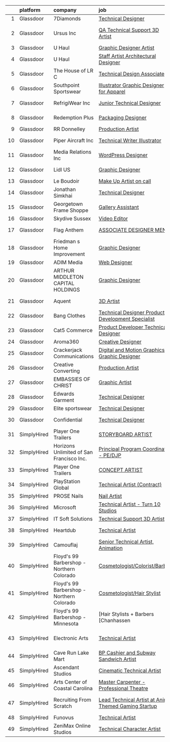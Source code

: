

|    | platform    | company                                   | job                                                                                                                                                                                                                                                                                                                                                                                                                                                                                                                                                                                                                                                                                                                                                                                                                                                                                                                                                                                                                                                                                                                                                                                                                                                                                                                                                                                       | update_time   | location                   |
|---:|:------------|:------------------------------------------|:------------------------------------------------------------------------------------------------------------------------------------------------------------------------------------------------------------------------------------------------------------------------------------------------------------------------------------------------------------------------------------------------------------------------------------------------------------------------------------------------------------------------------------------------------------------------------------------------------------------------------------------------------------------------------------------------------------------------------------------------------------------------------------------------------------------------------------------------------------------------------------------------------------------------------------------------------------------------------------------------------------------------------------------------------------------------------------------------------------------------------------------------------------------------------------------------------------------------------------------------------------------------------------------------------------------------------------------------------------------------------------------|:--------------|:---------------------------|
|  1 | Glassdoor   | 7Diamonds                                 | [Technical Designer](https://www.glassdoor.com/partner/jobListing.htm?pos=101&ao=1110586&s=58&guid=000001811e0d04189336d194d974e8f7&src=GD_JOB_AD&t=SR&vt=w&ea=1&cs=1_dab01740&cb=1654066578816&jobListingId=1007906444990&cpc=43E74A24659A8E2B&jrtk=3-0-1g4f0q11tr0hk801-1g4f0q12c2hs4000-6b88b73dffa72807--6NYlbfkN0CGFOHeGHjmpU58TmdsUHcWAfHNU3MYHHqlieQfF_ABX9psZEQNQ5xzY5ya7pCsDtJJUIwDc3txuG9JYqXDbPen5jfE6otQlYFLssH3VroH0dHvo-qJCvjzRi1GX3z1OMBS0ah1sy5_IpPdSQS5BZu4ybQHh7uaIXvBv64mrAZiNcPvoC8fUMnxXKzpdUFkIqdskXi53s3HzibpoBdmXiQeYzwNiQX9T8w2pOl3vigFlOnaXuiAqKXtAnuLIIVZp9ifk40bDMA0TZGbhN5G-AnoXx_aHw_co7KZ4btbZznG2D55HAIO8DdfSJBxHHyXixLw8NxTew_MJiQra4qkbPu3VZfbNQAoZ8RnikyzoiVZltfli4AH6HXIC8YnUgJFkOyCCSipcKob0GZM_GJD1cCu92drdqETuIKpE5I25m_GR-l6Cu7mQPJkCTO4a4JMJO6XqypzjORM8qFz1Ftz-aC0rAmzKiLH5O0pTVg3-DB_Hujusiq2blMlnrHjyZFuhULPbEf0K7WeIg%3D%3D)                                                                                                                                                                                                                                                                                                                                                                                                                                                                                                                 | 24h           | Tustin, CA                 |
|  2 | Glassdoor   | Ursus  Inc                                | [QA Technical Support 3D Artist](https://www.glassdoor.com/partner/jobListing.htm?pos=125&ao=1110586&s=58&guid=000001811e0d04189336d194d974e8f7&src=GD_JOB_AD&t=SR&vt=w&ea=1&cs=1_ab4712f7&cb=1654066578820&jobListingId=1007895506669&cpc=48B9F4758953335C&jrtk=3-0-1g4f0q11tr0hk801-1g4f0q12c2hs4000-2f95e1f65c736e8a--6NYlbfkN0CT8vBT9H5mqECx2dfLV_FONLPDKpIRssxVwtj05Tmm4rA5I0VNOPdM1oYsK66ov5pd1D8TFEzF-bPxv7iFcqwJIp8izRZ0O7z5k-EIgIS-qEe3oSm8paC71AzvSTsFdbaqVcnybvg7X3v-Dl3nVei1INK04EuV7KbUNp9NSXlRlNBPnwF4hc_LsGlEE-AaNZvzm4ZA7vXpyZPm7v57EMBRz87C_HhGUbs8njjIMve5lDnKEpm2TndLO9niM_2YMMsDghyT753m9Wl0IH70lPlrILQM-Lnj5KvMKW0Hf15fCu3-qqRY_BQ-Orgz4U6byYLyfJoVp_ABLLDBrzoDer1MWaMdCe1bzq2QGaOQUiullHDl0HwP9svnh-wT5nTLgp1oJbrjKmcNTt5XdzV48PbM6dt8fmprbDwViJsTxwtYRDzNmTs7hCy6MCjYfU44Ry1wZUe3b47QNOOdkm5stWB43lH8KD1CtqC8p26SJEnmcw4rFS5Rv_8WB_wTInaY-K3Jq4ga3bgK4Msoygofu5CQGE4freNbVltcOqeTkxrG5gQ7BrJtw9Q7z-6Vuei1_YglAhPKei6Xa1zaTXiE032ksxEx8OiWOVJuNHQEv0Us3pYvOtqbSccJqJWOn7YTZxrfkQG23qEA-eZyqZRJyoSbDrP5bToxSqSkNvwXZO-R_tKueo2H1TeqZ-WBc1eTfY2npE9Cj_4TpJ5ClryFBWFcEPL4YeluhhA4V8jyWAIj79AAjfdgQgU60YIX2SJjZtYDXvhx1BsxLZT9xkbCOqQ7UvtoRzuti_mbdzAwpvrhVytQIDNyjZ49ZpsEi-oKv3iaEdIeyVT_XwPLbGBD0wDoSagz7nXYsIlDDA8Yel8pyGuUeu2x7q-JZAP4YXGEej--quMzWRata31o7aUQLs58bv-vD5tB3qYCMrgDH5gCVdf0E029l14g5Z8MARDFXPeSWmRUAY93PDSU5zh5pMKLtHxjJZdv2xyqeghrcnro1chF8AOLIO9y) | 5d            | San Francisco, CA          |
|  3 | Glassdoor   | U Haul                                    | [Graphic Designer   Artist](https://www.glassdoor.com/partner/jobListing.htm?pos=130&ao=1110586&s=58&guid=000001811e0d04189336d194d974e8f7&src=GD_JOB_AD&t=SR&vt=w&ea=1&cs=1_e0d26445&cb=1654066578821&jobListingId=1007895560553&cpc=39A4E8CE329AB187&jrtk=3-0-1g4f0q11tr0hk801-1g4f0q12c2hs4000-da93c5bc2814c69a--6NYlbfkN0DdoLzd2nH_jHSLwr2EyTkavNA8xpnfBmQyA5D2SPCveCnv5ZK6x1JN_EjmG1Om4YEi1QLn1raAKyUjGoRFd5cWILOpZSueQy6GFBzvbhbTUXkPVKsftxzQ10VDnx6yh4C3j17pBqPsjjHeX0NNx7qtpOiLkuQBGBjlmMARwtSMnzSAsdIhF-7r32UV7MnLAJmspPDsfVcEt7ReSIZX8VlCvhupRTul4MftdkIZ4HlJ_yabz8ndiOUmuKLwWbmpHqrbhFY0qp3rTz6mf5Xdl4tNqd8nMxaJfBysjsE7QNSNpFdwA4WCtR8pyBPeXTkSgI7Fe47KiSQZnkpHFudrYL-Suc70J5JGKd1-dyyMLkPHR3xC-_dOiW-41OWFmQRmWRvHTagvTkhKTZKNFaXlLSFp2gkbIcRLag2xLf-TWZi4DrXRdhPUhihKMKdW4nIza6IBiCo3qCApMpCgP-9L8_mKxjqnZhbyeZo7AQgIuLcpxNUbo68Q1RupDQGovzuyqNXgTe2MaMOcrA%3D%3D)                                                                                                                                                                                                                                                                                                                                                                                                                                                                                                          | 5d            | Phoenix, AZ                |
|  4 | Glassdoor   | U Haul                                    | [Staff Artist  Architectural Designer](https://www.glassdoor.com/partner/jobListing.htm?pos=129&ao=1110586&s=58&guid=000001811e0d04189336d194d974e8f7&src=GD_JOB_AD&t=SR&vt=w&ea=1&cs=1_7794d358&cb=1654066578820&jobListingId=1007895450609&cpc=75B6770C194DCF89&jrtk=3-0-1g4f0q11tr0hk801-1g4f0q12c2hs4000-3c98d392edb6e3ee--6NYlbfkN0DdoLzd2nH_jHSLwr2EyTkavNA8xpnfBmQyA5D2SPCveCnv5ZK6x1JNnbtRFl4BKls1AV3FTzKnD0BaxWw7qiGTOnOohbkLN13CmMxtUf_j0z7HapIeQUEKPjjTQDj4rEaFM_V2lvwKV75coTOOeCDCQFKfAFVTixlslsd4DjWFFtnNM6e6C9LVJ4DA64bEcZ8H7_KXXbKwFC8UzB8p2H3fcYfTxQlk8I01WJBsYR2S6-XyKUXEjOjSUeT0gbWUSQGfeHfZPg230-46ptOW-99B3VFV51du7rp3Zrp-05o0FWipNj9kdnm38yYzeBcQZaJbs3gTd64OUe7oXQSxvycO9CPy0ASzIt3HQ0MThgJqCimcNHXDeHBq2vH6CLvJDoCfbvIJXvCLFLxTHKRLBn0V82aPxy4I5f8IYLbg-xMubsmi-gGEhklC3nKHAa8zBr9gemHsIxOUjCqqok5Ym_3i9CliNfAjzTtMjJOt4QKRaWOoVvw1Zwg_YUQQYqRSJ8IM4w_9U7z5JdWTa8FEDiQ_)                                                                                                                                                                                                                                                                                                                                                                                                                                                                                           | 5d            | Phoenix, AZ                |
|  5 | Glassdoor   | The House of LR C                         | [Technical Design Associate](https://www.glassdoor.com/partner/jobListing.htm?pos=103&ao=1110586&s=58&guid=000001811e0d04189336d194d974e8f7&src=GD_JOB_AD&t=SR&vt=w&ea=1&cs=1_2175406f&cb=1654066578816&jobListingId=1007880186278&cpc=1959DAF898583D65&jrtk=3-0-1g4f0q11tr0hk801-1g4f0q12c2hs4000-87f5bf26d47a0a93--6NYlbfkN0CRlJ-qM_IVfJ5L5kCui4FOpGyIG9w-FatNcOSVUAAKgw5kcSeZwPJLXNxSX7OHSzQMlUCN23QwxMkA1iRYNFDrYxpUWxXUPJjEsg57DuB1nRra3gNio7Ra0kDbPTNvBUJtPGQN_CD5pyrSI_CmX0bdOPPPi5EoNJY2F_eGokMe1YQMa80EZtGstSLJB5SJpxLbMfN-6icHIDQcMr0AJ4eqi--xrCqCBHwdJWP5skdzl3N7JlBz_gc6F5A43obqpc75x6sluOVnahEdEuohtw_17Gib3NLimN-70D8gcq4ozJ3u8MIRdAGlPUy-UXJtOoecq0mLtp3Jx-PeMyq065QefVjG_5x1LSyVFdAtFD92iICjg4Uk1w2Lm7CwZyoZlm5vuXrIjkECWR_pqauhLRgAoDxyQdApT_o5Q6GNI4XkeO--vX_HvCI5-ZNH_vO4RzdHuXJhkOXkUu0kjngzFDfm7Pym8erZsKElGZVEnP5aYhjsCxoesMStNLMNV-XlYE2V2DZWIFrnhA%3D%3D)                                                                                                                                                                                                                                                                                                                                                                                                                                                                                                         | 11d           | Seattle, WA                |
|  6 | Glassdoor   | Southpoint Sportswear                     | [Illustrator   Graphic Designer for Apparel](https://www.glassdoor.com/partner/jobListing.htm?pos=123&ao=1110586&s=58&guid=000001811e0d04189336d194d974e8f7&src=GD_JOB_AD&t=SR&vt=w&ea=1&cs=1_bc971410&cb=1654066578820&jobListingId=1007894910130&cpc=923E3B470662C757&jrtk=3-0-1g4f0q11tr0hk801-1g4f0q12c2hs4000-d5fed2aca3553bb7--6NYlbfkN0CNayYzF1mBaI40OgT78t3Q2d9IxlwDzhsYR4HK7epYUZCohPvzHvjfrYqvoFrBvLBZoZtm9RV0ZqI6JtpHwdK97ztVWBfWc0htWqbu12cGu2opHMW2ClqyDJ9_Btg1sRzTSmB6RUKmhq1aEUlOZXgsTg1wDgksgMOj0eg7NLXdyHefx_QSPqt8xez_wKMSDozVZyaMr6aETNuBJ0W2g-srGMq9N4zTofvpvko5N3nrc24kIMFE5sogDzqKIysiXwgO6LOH5nzYOQR_R1LqSGYStvpdD32OsKrR-TrTFoC-yLubpcKHzfL7_HQaX2E9qcY5EFeNwzT5_zML9CMyZ3TAKsrcOfbU35_R-YjF-yUtSRkM2d_yDrsVCm26_zHNBSkfZXxrHAy8O7-UmJkZnKnzQJ_Pa-Zaa5YRjAllPToidEPUfV7INHcxKrRPTCA2CpaQuTkHi0KFaGHihCCieYdFju4cg2m7ogFJgDU-h4NvtPAjJwk6BW-6d-llZdrJSJZG6edMA4BvMTyfA8pr1ZZf)                                                                                                                                                                                                                                                                                                                                                                                                                                                                                     | 5d            | Medley, FL                 |
|  7 | Glassdoor   | RefrigiWear  Inc                          | [Junior Technical Designer](https://www.glassdoor.com/partner/jobListing.htm?pos=108&ao=1110586&s=58&guid=000001811e0d04189336d194d974e8f7&src=GD_JOB_AD&t=SR&vt=w&ea=1&cs=1_060fa638&cb=1654066578817&jobListingId=1007889399193&cpc=CCC092465BAD6A93&jrtk=3-0-1g4f0q11tr0hk801-1g4f0q12c2hs4000-ec5de7a3e76f76ae--6NYlbfkN0C_GzD49DJGTlBJCZgblbgG-dNuGhDu7GAV4R8ko7wSJVgUTZEgt12F9GfNzTGo6fGQhZda8Sl0oYA0IR11YCj0hlPn9XUT9xbzV13f8QK4W8PRro0uuxpsbvxpBKEefvBmy2vNaUrWUb6gwVrcSRs7BjY-51jBhjlvUHOKQhA8UsQDBZkQ9ucJxS-UqW5AdsWfU7BbBcJmoaimzaZlDcF_oEE2eFwnG2LGDnJXAx9oRga286jFT20wpJ4ZsOrE0aEs5nqefxDi4VAi0jY070BvGnSiSe3SXhyTPJqNoJVRxpXNskDCX3jM8766zoWpDCfNOI6cR1e8KqL3Du38HZ65-yBPZjsb5UrE4Ch6p4CB51jDASIZ-DM-R0eKtN0ttYOBQt1rcwBO4MZvc9or6_eJF6VdKXEAx38k2e8S7Ez_ZlaRLw2xuN36GAvGcRTUNSwSneuT0umW5bLpqDfA4kz-v6PM1amD0H1mE_DHZFhUie8wFTD6hQMquCWzjaAv604BAONviW91tzofnQL0rQNqzMiO6-wcQ7GGO8cYNG5s_B9LcHN_-oan4dFFaOuPAQIdYzDb0rAtm_O5F26hF06b-Lhv6bCt_hBNtRNK2p0iqA%3D%3D)                                                                                                                                                                                                                                                                                                                                                                                                          | 7d            | Dahlonega, GA              |
|  8 | Glassdoor   | Redemption Plus                           | [Packaging Designer](https://www.glassdoor.com/partner/jobListing.htm?pos=107&ao=1110586&s=58&guid=000001811e0d04189336d194d974e8f7&src=GD_JOB_AD&t=SR&vt=w&ea=1&cs=1_b83df2e9&cb=1654066578817&jobListingId=1007876902605&cpc=A14B52080C454F9F&jrtk=3-0-1g4f0q11tr0hk801-1g4f0q12c2hs4000-c6f1ce2f4d0e397a--6NYlbfkN0BTT1lo8Jwdy_hu5PBsWOg-OgEs4ry3bvHurgSPaoaOHH3pobde4dZp1DIp86sNjRWHClTilegRKS0O8oSg7lvjafsv2EiN2agICWM_WuNXsfq3AJAzHacPIt0v3MAuArPiiexypkh_rKukZ4LfGDyeJtYFi3XLSqudIxWI-xDruk-A49FOAUqkHlFZ-uBIsAlYxWzsmx4rF-TyiPABj8g-FX-hT7Ybt0vZkk1m_TDt2i7rtNUvRDryLD_StIvvz6TiGob0v19KtIlIjIyFyXReU9ZvsF5uQusuUUDgKQPBHivkxq37dPjZK1gvyWHqLIoTroTt1sandZKDZDsWmfqU3dCrFNjuv6YYT2_-F9WBat8i4AKgGyWy4DZQJfyrF869PUoXGnqTJ3rc-RyD1jBwSeIjQ_eYIImollJ-k2PtOWO86P4gDzfwsc_QfBzbsdG5RQBDBCzzDfHlBXI8Mt5_AnVIMogVWaCqr2OEG_xpH-wNeKwCcPEWrNq8XE3qSkA%3D)                                                                                                                                                                                                                                                                                                                                                                                                                                                                                                                               | 12d           | Leawood, KS                |
|  9 | Glassdoor   | RR Donnelley                              | [Production Artist](https://www.glassdoor.com/partner/jobListing.htm?pos=127&ao=1110586&s=58&guid=000001811e0d04189336d194d974e8f7&src=GD_JOB_AD&t=SR&vt=w&ea=1&cs=1_dfc1a595&cb=1654066578820&jobListingId=1007872861543&cpc=44CD5376B8534B8F&jrtk=3-0-1g4f0q11tr0hk801-1g4f0q12c2hs4000-0561b308d830adab--6NYlbfkN0AD6XRjWzGsYkgq3cP_nmG8Ct3d_1eRbAqPP9NkOlY20LIafsXd39kZCKTtq2QNTOV6ai3BjovIse4UR9ScMvKrD0VVnAAwFiOSg5C6nnZcqtgPeeMKk3MMFKNXl43i_dbc70BeBATGEil5zt3rCA9fFkzQgl_xIkoWLqL3v4izhqPjCFCMhIRiAf5Su1_H-kdz68HfoRMVI_UGbEO-cnijflZHwsKfhEiq_EAd_5PwNB7U-JvyMB_nvvY3ibBxG-_cHDyHOR9S6sDGn3kFcv_w4EwGnKD4vk-oNkRzf69RK-bundexpRFsk2dP8uKFa7E8IhBSHJ-5DeXlIqzzsKQ_tw5sq4_PCK6HwrTzeN8D0JjlyKXf8s2kRb49NtPlUEUOxZb8h0CjHVoukFHYglPHyO-PdzgUTIHRuUxZu_jUUo0ZWN_c_MHmrN3suUQ_1syjcGkJaJE2Dw1Yhwp0EHlIX4tkRKo3rK-lbDgh3bkQSn8xsFfRiVON9Vy8iqyH3QA%3D)                                                                                                                                                                                                                                                                                                                                                                                                                                                                                                                                | 13d           | Atlanta, GA                |
| 10 | Glassdoor   | Piper Aircraft Inc                        | [Technical Writer   Illustrator](https://www.glassdoor.com/partner/jobListing.htm?pos=122&ao=1110586&s=58&guid=000001811e0d04189336d194d974e8f7&src=GD_JOB_AD&t=SR&vt=w&ea=1&cs=1_55a50200&cb=1654066578820&jobListingId=1007892196225&cpc=292036AD7E8A5303&jrtk=3-0-1g4f0q11tr0hk801-1g4f0q12c2hs4000-26df753678c8cab7--6NYlbfkN0C_WuV-IxNvrg-sXFVBKB7qoPUWdugsYMBhwdGR_YexA-U7b-o9HIjST-Z4BQReGdFzQKoDYczHoiRUXOdXx5WgmvVfb6vFq71tq7DLBBlUVZl6vpXGMBc9XSQcgM1wYtJASemJTAQsHsRt7TFxXEONgwrA_pqUTUw9i0-7nlzq4WptA6PgXVOHHaSLbfmc4MPa1_e79ndE6OWTxY-1WQJ4LX1_hF8aHCb_r2szDiJomgSgW5cK2WBAanBJtkM3YXDuKlvl2QtwDE7qbb7tQL8QI47PjUCql2VEoBi10KxDbc11xzY-xOM3xkUgdkqhk9NazLO2JzlhZGtneGjVszKT7z23FFAaSYxmekhbP2sqzsOk0-duy6Rq5gaf-05wu9nWZnSnUwEBghtF0yFESZV7jS4iUp5Zt4kmfTnAuWN7tm2djGr4MpIL4RDyrfEISvY48rlUwVO2nv2sTqxL4pkyduHmB9pKyuUR-l52S8HBFSO9QNBqQTm8wjA8DWtlV865Rx8M19e1AXKehyysaTUGEuoZITgRozGCK74PAhg_Rq13BktWONR2enwhf3-nQVr8RytofsxntJot2KhszTHV)                                                                                                                                                                                                                                                                                                                                                                                                                                 | 6d            | Vero Beach, FL             |
| 11 | Glassdoor   | Media Relations  Inc                      | [WordPress Designer](https://www.glassdoor.com/partner/jobListing.htm?pos=105&ao=1110586&s=58&guid=000001811e0d04189336d194d974e8f7&src=GD_JOB_AD&t=SR&vt=w&cs=1_6cc2de9e&cb=1654066578817&jobListingId=1007880554824&cpc=79797DEE17F2F489&jrtk=3-0-1g4f0q11tr0hk801-1g4f0q12c2hs4000-74167e276388d39e--6NYlbfkN0Cz3Rmax7vZCfytuMZp8f8gjpiHPDYSQsTIfBZvarE91dqugE1sjmNbTwTrQ6OtasNkZtz-Nc85ovv-SWbn05n1jRMKS04gXQMoydn4NEGPfS3Xa_VrT4zRAV_AWjbZdpNxAa9TCc5-pmV_0HF62B_ghKNKVuHBK6SEGphVkxn4TK5v6jFX_k3vLMyctFwBzfBiI9mDzFI7yjsoIJizSd9khdsS637BWCDEqDWSb2AXvx2xpveek4UFvYXd3axCr77ywYaiwI7Zpa-WcSEtzmvGkvzxAQVV2tMKUexL3vQ5qN0wKSBK16QM-bPku_LrsTd9Q6N_LGFn-hvCQGIEZLnECR1hYIKhpRLPYNGpLSMhyb_rI4GSDhEE85aUSoF1joW5ogm0dGEr8_ZVk19-3P6dPxJOeOdLc4UMbUrBFyrAQnuiI-CtesPgX7sLc8_XzTTgbeIczHd62eSUGc3gaBGYlZBDw5EhOITInBpd8hPeHw%3D%3D)                                                                                                                                                                                                                                                                                                                                                                                                                                                                                                                                                      | 11d           | Burnsville, MN             |
| 12 | Glassdoor   | Lidl US                                   | [Graphic Designer](https://www.glassdoor.com/partner/jobListing.htm?pos=109&ao=1110586&s=58&guid=000001811e0d04189336d194d974e8f7&src=GD_JOB_AD&t=SR&vt=w&cs=1_001a52a9&cb=1654066578817&jobListingId=1007892591099&cpc=C6B4EF5A80B9F897&jrtk=3-0-1g4f0q11tr0hk801-1g4f0q12c2hs4000-1783940b69978fe5--6NYlbfkN0B7lF4gd9LLEYBrGqWuHscbhgZWYIDZvIdUMuh70svRVlXrsVJWsAe4yv5l_hMWg7kAUQb5iibYfhHdKLFTO7mpoUAKpiOQpzXJAlbxDnQXdH0l7SEUwOWGFOZ-FOdUXlhfsinuLNaJh7rR-KyM80rj4YnU1Lo-RRQ0-k226ZaDLoUeMczsrVu9MAH2z0nIqTPxV7ycvGbs09CuroPOJ7QRbB8OePJyPJD06c4lzu8Ju5AKYSJ2_g5E47bzWAK-6mjRh7EcU1cEpxMpJLIPFNFUSaCt0waRPceooN3lqp1kwpnepof-eBor27xVxEI0I8d8T0cMgS3vL1nxqEA3GtP21oPosGYxE4w5a9sbbcE-0v_kWdyoy48BKsSxWKkvFiWdTJGpdEy5gEohNPIzIQr68z61fsnn4RRVX7Hz0PFQXDhLcFQ_WKg1TN1LOvro2RJMwgD1j1NpZ6RNOX5eWSu05BWeMJgFYepeI6Anq7AhjXk_36gHq31BBQX0JYHeuT-IjPgO2-tC3PpJv_9eOKaY)                                                                                                                                                                                                                                                                                                                                                                                                                                                                                                                    | 6d            | Arlington, VA              |
| 13 | Glassdoor   | Le Boudoir                                | [Make Up Artist  on call ](https://www.glassdoor.com/partner/jobListing.htm?pos=104&ao=1110586&s=58&guid=000001811e0d04189336d194d974e8f7&src=GD_JOB_AD&t=SR&vt=w&ea=1&cs=1_0b399d64&cb=1654066578817&jobListingId=1007892281608&cpc=008CD1D601BD528F&jrtk=3-0-1g4f0q11tr0hk801-1g4f0q12c2hs4000-55ed130a79cedc56--6NYlbfkN0CQbe9t4-PQp1FQ7-piWO1PEnWaw1N95P1ffxHERFc-nYPtFwH7268hU9sQOjeDpHKzUlfnCSOyjG-CKLrmigeXvZOb9biC4_8bKZ8JxZQDwMNWZxpp6w44RZeTdRV4DRR3je_uxigy9CepofOVof3jmdLLKdIYq912iTOdwQC7jH6SGHQ6knCg27t6qkhjPw4SHhH9tkuX-39GXdG50vGNPiGDdycoi_wFssIZU8azIWFQa49OorOOWn-wVQegkgwseDcOGITCAhWzu4CBNP5ocdA6EDwNbx-Bd2d1HllbyAA1cJnwxDQTKNjeaIuifXvfpuTZ438LdgRorzBkAj2g-ak1wuxHp9Zkv-YWq7xmANlZ3kVnBoeFVOVjvgJx26D77516dLZ37J5FwjMNvdaaUQYPkwKtGx9LyF2MBPER2dwheXzx00yT5a2ly4G4vDryVFZyMlLN-KG58W86e7jBkf9UU7mYoA8qOtmIyzG0CKSiXE7-3-sHnSZxq9Cchwg%3D)                                                                                                                                                                                                                                                                                                                                                                                                                                                                                                                         | 6d            | Connecticut                |
| 14 | Glassdoor   | Jonathan Simkhai                          | [Technical Designer](https://www.glassdoor.com/partner/jobListing.htm?pos=117&ao=1110586&s=58&guid=000001811e0d04189336d194d974e8f7&src=GD_JOB_AD&t=SR&vt=w&ea=1&cs=1_68fb8ff3&cb=1654066578819&jobListingId=1007903680327&cpc=22ABB673398E21F3&jrtk=3-0-1g4f0q11tr0hk801-1g4f0q12c2hs4000-cb24595c8defe364--6NYlbfkN0DeyJ4CP5CzwT7broxeUwKBt3co1QwKwWitRQqJu2WRZwIvvUV1CfHwLXsu22MNor2nHIZVxID6776FvPKxNfElOkAni6LHrNV7s3btVU15ZsUQ9_yPFZNYBgaZtNwt80jN5DUatVpHFlA1-lP-aDeRuS5L3Y9i3aWt2ovkIhTeHyuAsj1y0bMCd1qEvzANEshTXSJS_xb7V6qj8xBuuqJgBtuTM4nMYjxAXLKpH64Pxs2ZeTyyVvi70Eez2B8WpvhYjyijL9r9uulJL1LWksLKl_oNgYflDTlS6e3O_Kxf-YOUu8et61p3rVPAiOheo6IrpSmqImUSriHRKx6ELE7x8F00XbRV3u9GIOZY7IEs5VCxejOXzecOrgKwen93MUJIYScMhcE9ix7-tPUdlfP_nO18LeeFjfHObmKLdS015oR1dLvrGSmpceNAkO5DiaTQBbWmJnsDn0TnDyh05TNOpoNNmXi8UxYNz3llMNhxmW3pxZwEPSdXD8TwQDFW4wIVZOLOkS8F0w%3D%3D)                                                                                                                                                                                                                                                                                                                                                                                                                                                                                                                 | 1d            | Los Angeles, CA            |
| 15 | Glassdoor   | Georgetown Frame Shoppe                   | [Gallery Assistant](https://www.glassdoor.com/partner/jobListing.htm?pos=119&ao=1110586&s=58&guid=000001811e0d04189336d194d974e8f7&src=GD_JOB_AD&t=SR&vt=w&ea=1&cs=1_9bc052c0&cb=1654066578819&jobListingId=1007905197284&cpc=81AAE51C33FDE227&jrtk=3-0-1g4f0q11tr0hk801-1g4f0q12c2hs4000-23f18cb8d6ca1150--6NYlbfkN0DukAwDndutArnS8OT3znlJ-TW2KpK_7rZjO0LfXc6UVH5gGuOvt159V9KYFjIGFBlktb2ScWO9w1rXSS68WPleLwoep4b4vJwyQQEScUXAiKbfPi5vUGDaDRYWP5h0QOWZ6FeiwzfzCWOd9PBKiOrMX6a2wUXSZw9en8F6y5nowevinKoiyTufc0RZ_eGkFzRuVkMnndRlUdeRqCf2n15-uKvEWW-Kbw2Hp39hq7UF4iY2_oTIW_vlEYkgKkGtjXjnKjwoBMaUzXnTN10KU4IpOOBarn973SQCxBcDv_7-JGzEpEAF71NlgWbkLiSaXLSd8gWQyGouED5ejqR4C5shF78XwS1w-7Abwg_b3aRI6zbslhYVXshZaJn2CNrorrU2rDttHJ0Tj-HsfECR41m9EPpf0wnMbZDDWlib20AsTRYm3tjLCwfTCLeHBIjpspwlZHHGPmOzAGyhZIToGBoz6Zm53_EjtN3qy6Z_4w4L7ZfiGREgclZ89x4xE_UvctlgDH8KOSzFcw%3D%3D)                                                                                                                                                                                                                                                                                                                                                                                                                                                                                                                  | 24h           | Washington, DC             |
| 16 | Glassdoor   | Skydive Sussex                            | [Video Editor](https://www.glassdoor.com/partner/jobListing.htm?pos=124&ao=1110586&s=58&guid=000001811e0d04189336d194d974e8f7&src=GD_JOB_AD&t=SR&vt=w&ea=1&cs=1_5a602933&cb=1654066578820&jobListingId=1007900115374&cpc=281FE6ECBEE2538F&jrtk=3-0-1g4f0q11tr0hk801-1g4f0q12c2hs4000-b9eb6f26929d6ef4--6NYlbfkN0D0ZqxdZg2TwcIemQ4yr89eGinLCR7bn2QHXosobzuZIISjxMRKT4E3Y944EFMaKyUGqCHqJSFOhfHeU_x66ddMA0RpcG-ukWlB1-eLSDJAHIKuMNBFbJGcqCBeera-UQyiVle6SXBEpN7GFaDwnEm0o_myzcenqi_ZpcgpCtUuMbIBh_kG-6gVBkkFG12LRi4QpkVY6CeELdKTKPQlcnld-eFmhDE4PvdKkDY_DtLf8y0fAi4wHZhMdlyGXxHBItqG50BZ32M-wCRztsEXW2yiCuOd9_S-JdwIv7RdNue8naIIutGjUMxi7WxsqccSMDhW98JoW3azct22d1fdOHQ-BPEqrV-IzG2Lx0PocTxyOyTJoprWMpG9ujVVyCnMI2doa-DP8ulfBPb4A6kfwBPeQty3AqUOVFA3OhJpSzhw1Ytf1hyzOmlilN8-MpKh-dd6kUyP3HUep9B5MnP6qAsfsHe1XFtlQsWLm9Jbj1pEZ-DNQaVYiHDr)                                                                                                                                                                                                                                                                                                                                                                                                                                                                                                                                                   | 3d            | Sussex, NJ                 |
| 17 | Glassdoor   | Flag   Anthem                             | [ASSOCIATE DESIGNER MEN S](https://www.glassdoor.com/partner/jobListing.htm?pos=121&ao=1110586&s=58&guid=000001811e0d04189336d194d974e8f7&src=GD_JOB_AD&t=SR&vt=w&ea=1&cs=1_ea134d9b&cb=1654066578820&jobListingId=1007885351285&cpc=A356F292FF34F670&jrtk=3-0-1g4f0q11tr0hk801-1g4f0q12c2hs4000-826bf2bc785568fd--6NYlbfkN0DdNONLqhA8z6QrX6vw37qu8cGScUjPKwqVQr3YAsb4-6GIOezsdmm4FIIrW5t-DOcE72zhPY7vinzTDaPMv79-Lr6cc5mzB1Wu8JXkUiCXhWd5U0-sqvC7ZEx-LmDxND2Pc1rn93DzzrIwpwFos5dqxEMMztgRJt7WGC2bktvPxZ8D9A4ZAtg2Q_tTUVIoGpZqvXr1pKoFv902AdJC83IZPgipAfmOB1YsLeQhrVdg5Oc-ZtxZ2BpVA7qMc8PhY_vt2KvZKxE1qkSaf-aTxNMqiSP0Ecswzqj8vZWm8A_-cMVAM7mL2gX2hcQ6N43TFOP-YYxJ948LW4c-EdstPemN5YY627NQGPf9Lt1wEmKoTQ1s5-bdT9dkj-g-5yhX1bzW1C8Ju5q6U-S6vL4K9dOoQMgUuFfeuDiJvoA1yb3pYLyECwoJDBzeXdc3LWCbfhupHjkzF2fcJH0MmDgC2qTDfeEADyfMXxpyGNsXBm2x6PCjQSaw_PqaPtdz10WcSUCBEe1XNh_5hQ%3D%3D)                                                                                                                                                                                                                                                                                                                                                                                                                                                                                                           | 8d            | New York, NY               |
| 18 | Glassdoor   | Friedman s Home Improvement               | [Graphic Designer](https://www.glassdoor.com/partner/jobListing.htm?pos=112&ao=1110586&s=58&guid=000001811e0d04189336d194d974e8f7&src=GD_JOB_AD&t=SR&vt=w&ea=1&cs=1_a71f0872&cb=1654066578818&jobListingId=1007886990829&cpc=5B877AD962FD223B&jrtk=3-0-1g4f0q11tr0hk801-1g4f0q12c2hs4000-2c3266cb9b41e383--6NYlbfkN0Aosqe3EHJlcEl-S-I2PFcyOh0wwrU-OCdtsLAyk5hMtsUFPJoqx1BpX3YyBmR6X50obT1QV03pq2BNey197BxXcFlo4-I8jK4IGlvzLzigd3t5Il0lm4BRQp_SSoBUyS4hJkeTbb0gsYPwSb6pOmok8NcQWXDHualaWciBDcM1fcli8uH_5VEi9Tv6KaYt6NzStzshCBiNi3Ia-5eQQ9c0dbZyypg08j7DbA_12Q4-I_jzWA-AS6uPUr03VAStPuDiOdzyNgiK7F_ia3T6JAI8uUfq3oHmBP3t44_IUki3kagoFnlla--xEv-Q_iVhuZ10JoC-Mm2jZgbbzabEufTDw75l3bHkKNIFd6ojkPtE3BGH9HnfFBbWoy0K2Wkz_UXBLCmt3Q99UgWWFwQ_Y-_qzpuD_ob8scK7vOzzQ3FsJxIs4wDeW6Wn1u-BZ4UM-vBoUemNodsjG8pEfNT4x52x4bdniwF3gW3bszg2gxxnkj2C6IIKPqW21Uu0FBucgvI%3D)                                                                                                                                                                                                                                                                                                                                                                                                                                                                                                                                 | 8d            | Petaluma, CA               |
| 19 | Glassdoor   | ADIM Media                                | [Web Designer](https://www.glassdoor.com/partner/jobListing.htm?pos=128&ao=1110586&s=58&guid=000001811e0d04189336d194d974e8f7&src=GD_JOB_AD&t=SR&vt=w&ea=1&cs=1_82496adb&cb=1654066578820&jobListingId=1007905274880&cpc=65CC663E25211861&jrtk=3-0-1g4f0q11tr0hk801-1g4f0q12c2hs4000-e40207b08fac0744--6NYlbfkN0BQMKHQjxjBsnNBi8J4bHDqE5hUr-BcChr3ot8YlRgznRryYqwhtedggoa2K0QHpAQuZ8JRKhxofVBUya1JBBXMwoleZSj3j8PmrXEjLhb_0IwbcjmWd4espX_VjNznB1wgqv7CFSqNYMXiGe7TlvxdTNqylDLNHlAYbzx9bIe8TvQDsiHIZfFkv8lGLISXU5hcC5gYStFQ0xqsno4ioVpj0Vfa0BoOx_1mwIhYqjSbgfkEKpggQW42YJ-iw-rIy2afDIddg48PNZs9psZ-hSI9dO0BwH8kxyYGEQuhAJtg4BZcMcJMbQ6ZDavXkCuDHV_6GSBOHBQC2JLS-3BP7j4o7sjGHe0y817B1P5h1g0Cx9k_2b-hFhMl99mBGOhD4DeGAUTsefulrWdGpo1vPWeIj0fKTpCZezDwKl7P0qyGHTQT0W3JCmrRNumr9heX-Tfr2namTVY7vxmztPI3K1bdrpC6qAT0OUzUTPh2kwXXh5euILM7X6WzRiNVY7ZJ6wA%3D)                                                                                                                                                                                                                                                                                                                                                                                                                                                                                                                                     | 24h           | Tomball, TX                |
| 20 | Glassdoor   | ARTHUR MIDDLETON CAPITAL HOLDINGS         | [Graphic Designer](https://www.glassdoor.com/partner/jobListing.htm?pos=118&ao=1110586&s=58&guid=000001811e0d04189336d194d974e8f7&src=GD_JOB_AD&t=SR&vt=w&ea=1&cs=1_de9c74df&cb=1654066578819&jobListingId=1007872924920&cpc=FFA730268E216A27&jrtk=3-0-1g4f0q11tr0hk801-1g4f0q12c2hs4000-1171e2dae8da70da--6NYlbfkN0CdcVd3SDA1nO7RkKTAACmPV4xEt72Vls8LI2dqcgyOeCmQWDWCD6XT8BEe5YiPehIDYnNdvEfqYemvn5CxcUHq6yCxG0oA4QmRFeeM3jjAKcUxz2FZTeYLvw_42jvQyca4xTOVdqRmJ3kVgJQil4r7FICQJSorNqDf0YXQW2OwpQkw64Ki_7IxXcg1ku8ycK_rBfVxQYNG_rFabgYANnnnFl4zdJm9VUrQnHbKF8W4ECXOdf3XUWK0DC-bT04KSFeyWQVyNCup1mXgX_Q6RoJzRMOwKMz00AtCwr0zuBaFVuZO7LGLh4ZCBUihIf3kwVLHt2hPH7Er4mpchAik90RRQ6udhFKz-95VAWAeUHvLPNxYIAqqxuiMAhR2_xd1kxbRyJuP7IuWdj4MZZzaJaF-k9IHYSCXA3hrKpISpEs3W9wCAxHlBhP3zZJsAZhOdAGdxK_EEpstSz-GldTocJuCBSh5lj_P36U7wBbxgll9asc8Zg26PJg3dGIM_1Bvrwo%3D)                                                                                                                                                                                                                                                                                                                                                                                                                                                                                                                                 | 13d           | North Canton, OH           |
| 21 | Glassdoor   | Aquent                                    | [3D Artist](https://www.glassdoor.com/partner/jobListing.htm?pos=116&ao=1110586&s=58&guid=000001811e0d04189336d194d974e8f7&src=GD_JOB_AD&t=SR&vt=w&cs=1_cb960cbc&cb=1654066578818&jobListingId=1007906892390&cpc=71D4EE06E32D485A&jrtk=3-0-1g4f0q11tr0hk801-1g4f0q12c2hs4000-141aeb06bb92c219--6NYlbfkN0DMrcEu7yrtATojKJA7cEzGQ3FdRGWLh0CZQInL4ECGI9gD0Wolx9R2v-Aex0-GK050XENwExxaz7ra5omuYTMJxrVcLs4ZUPQTXOYRNCw10ZOSv1fU37jB3hszN14b3shChSbzBcOw4Sh6XgjN86neJQhyUU7KbExsdNoOQil6lUsOvyZN5zrcdnQLbUBrn2IKS4EXgi71xhvjjlVUw539mc24HaHzZ4kEStJwDke71XjAZ6IJIVw7Uxrw2NekG9OTXxNNIDm_ZJHmm2MjEviqPshcwABJR4-xqdrC0nSIeloebNmvVLyKs2-cv_ru-JldbOPDMrjHn2GrYjCGAiLeSUk4eZYbAac273STMBA3uYGmWeb7G2lwouLYwwWC-vg5m3tDzqh8Zz3-tabDEfGGyOAriFfaRzteODbPRLy-pcZTGGFlpT2oFTUa_B46V7aNJN7QpOVcSLev3-yUsx77)                                                                                                                                                                                                                                                                                                                                                                                                                                                                                                                                                                                           | 24h           | Redmond, WA                |
| 22 | Glassdoor   | Bang Clothes                              | [Technical Designer   Product Development Specialist](https://www.glassdoor.com/partner/jobListing.htm?pos=114&ao=1110586&s=58&guid=000001811e0d04189336d194d974e8f7&src=GD_JOB_AD&t=SR&vt=w&ea=1&cs=1_c8bcdc1e&cb=1654066578818&jobListingId=1007889268066&cpc=3028881457C6165E&jrtk=3-0-1g4f0q11tr0hk801-1g4f0q12c2hs4000-5b67c49a2e39c6bb--6NYlbfkN0CreGFnynjYcVhjpps88IovV7bKTO5i5vICKzuNRmgQCQMgQjoJT7dFsTPxarLNiWYl1D74hFkCPEdyOWp0JHIg1WJToaBsRkxKv-M2YITTOBKwI9aSEXtUGxktlUqjKqvjkCuKQgDQO3_TdJ92l-Wz5Jo1DfhZ6oSPDCIUwIUjwiQXrPco_gf9E-HPIqgI0G4vyng36pYPNHsoIGfA3s1_t0y7TH-7uzwZu8GmjlqGd9qge28jgnqUIC_7XMT-5mx_AnxfGyw_ScF9FC_MB0Jb6UDsm5mwyo-pVXBZJny0d9iuY1v6gEiAKYsOnTkClLTrX2pp8rPHve8QLK0bxyli9zQlVEtuVdR2jcWmlfUEbvC0Gues5D5U1OwAbNsRiGuvcl0GsXZCfKLAKXt9q3M1QA96ImluqP_mnpfBbpSnh1pT4A_9MuW2MzzQYpyejHbyq_4wpxw3_Wf9zmgNDmxERj10TNUVCKSI4qKHgHmbluAoFtoFscB9mlFP0dcOtvBSOOMmVYQ6WouZQ32e3b24nuOxNqTtcYSnur6WLWiDlw%3D%3D)                                                                                                                                                                                                                                                                                                                                                                                                                                                | 7d            | Miami, FL                  |
| 23 | Glassdoor   | Cat5 Commerce                             | [Product Developer   Technical Designer](https://www.glassdoor.com/partner/jobListing.htm?pos=102&ao=1110586&s=58&guid=000001811e0d04189336d194d974e8f7&src=GD_JOB_AD&t=SR&vt=w&ea=1&cs=1_7407cfd0&cb=1654066578816&jobListingId=1007901703186&cpc=B061702B316CBC5A&jrtk=3-0-1g4f0q11tr0hk801-1g4f0q12c2hs4000-2d4658b307e5ccfe--6NYlbfkN0DK9H9N0sZiEMSpusen9pyD9pasoyl8lokJZX1rdmvB8sxwZFe9IOADKYe5jIdWd2WpJLz0R4FfMRdSxwVBkmuyes72vN6ZBr6XzKnGsEepq0js0GmMztSkHnruSM4Yg6TyoOKmsC30l_1qRwb9kpIaG0gXS6189TE6zfMZ89pCJcbsCrLITURcuPwhpd4_2jztp8uUlyHtp56KffsYv-MvIBaGLimNEsDzjUYsNVEoGV23mF6tf2ZqAIU6IJ-kw7N3d4S-Cj0SBpq30lKqccMpdDf9iDUVvqIimEgzP1rBYiw4Eu48Ue5o16gzaeE4crw49WUjZaw2TdjZt6uKYrTGhxlVuK37p9LBJmiTWGj3Fru5BEzYyjZH6HfK_6EEVkyd8cJHBIeJZmTVmy1zO1GAmucTt4FLQgn_CQk6fcasCGA-aj55kKMaBBpEy9LggInHvkHhtGykSIlGakSk49VF555fyf5BnGBOuf-BR7p2IL2NzLW0NFmEL1MjPvIl3vFpPD9oC9Q3yjKcK3zgCRB2AeZBw1oHO54yrlVnG6ssMKhUNbN7h8EEStMPMCteCEfN3bVwonu4qw%3D%3D)                                                                                                                                                                                                                                                                                                                                                                                                                             | 2d            | Chesterfield, MO           |
| 24 | Glassdoor   | Aroma360                                  | [Creative Designer](https://www.glassdoor.com/partner/jobListing.htm?pos=111&ao=1110586&s=58&guid=000001811e0d04189336d194d974e8f7&src=GD_JOB_AD&t=SR&vt=w&ea=1&cs=1_e516b255&cb=1654066578818&jobListingId=1007876296530&cpc=63DC0C03592DB700&jrtk=3-0-1g4f0q11tr0hk801-1g4f0q12c2hs4000-a678e83550282dcb--6NYlbfkN0DoURBXMxEiI3-2hANHqwfBW_wQxtoABAOQSGqU_74BkXq6N8h3QEda35BOdKWDST6vj4ed4rVHPPsVZP8tFcmqFPc80A13vwADA-OMqiAB_miNvBHPImu8m9p8FySC8RDbQMFkN-56rXa7jT13Hq5zyedmQY4wOwYh7ZMHN6gZ46zG3hZVNZGT8_zqq_8FaQXkZwAjAyTTv-qCLO7G6MmProMhnscog2djq3RU4LPNLGU3-wFO-QcWnl18H0jJAvp6rggeUFTIvZLEQlGl2j6rzYDA8tSbUMYYwfMBQlGMJUBheLf5NQRgo6ubJ0V-2301GezlgivdWka-Gs3pwvvVsM25Hq_NNQKbCgBAcM_Rg2GkDQecl0wC68NGHCffUxwMTG3Kj4HYmp34Yj1a346T2fLgBIbjvk2AvyDFnEEgWmumSfJDNFzDwyFu1b4KXChGtPmemxDaCpQ_ZFlpdLK3DucHWGigNt6pOSeRk4JoP_lkmMazavFC1hwuCfRJHHE%3D)                                                                                                                                                                                                                                                                                                                                                                                                                                                                                                                                | 12d           | Miami, FL                  |
| 25 | Glassdoor   | Crackerjack Communications                | [Digital and Motion Graphics   Graphic Designer](https://www.glassdoor.com/partner/jobListing.htm?pos=115&ao=1110586&s=58&guid=000001811e0d04189336d194d974e8f7&src=GD_JOB_AD&t=SR&vt=w&ea=1&cs=1_98c98d67&cb=1654066578819&jobListingId=1007899179018&cpc=BF2D99A98B89D842&jrtk=3-0-1g4f0q11tr0hk801-1g4f0q12c2hs4000-4119b7ffd432092e--6NYlbfkN0B2gTXXlubBWfaJD3-68vf6rz1FKns231YboDBrYrra6ULyPejrG_3OJfCzt9cG2ZOYTWGT8SQv5oGTEDBXQQFheRTPmRReNOakHOugp4ffBwWO_IXUXUui5-NKfKUISmtznTLJ8aJIHK4pCZQAxiVwBEHi_IfQrvl_HksAdmmYmzEOy4F6VZXXQHAdde5yHQOHig-AVrjg1ZYikP1gjhjblKJa0cBLMBbjocbfD5zjvggU-IQBxufZxo-xbRUD_Wdjf5lohE4lGFbdJSkBUeo1EPOSafinRRq8cXvFkyffT3lRJKgks5Ztq-1wi5RkqAzSN1vlyCDk9lbbpbaDCYLeq6rKxDilahBJrr1Lkb5fWKzKYyCJYyuOjkV57nacFUCSQROMxN7D5kd9FDGCeuuX-Vj76KQ4LfyFl19YENJtVnXsmTnPq4k-6V-PfCb_8m_2dY3zwC6t7hboDfzaopcwcx1GH4227npjbkUwoImCmC6Z08DvWPrqsPPpn1SgDuZkRmPWMvgnUAniScMdclVY6oOWe6gisOY%3D)                                                                                                                                                                                                                                                                                                                                                                                                                                                                   | 4d            | Wellesley, MA              |
| 26 | Glassdoor   | Creative Converting                       | [Production Artist](https://www.glassdoor.com/partner/jobListing.htm?pos=106&ao=1110586&s=58&guid=000001811e0d04189336d194d974e8f7&src=GD_JOB_AD&t=SR&vt=w&cs=1_c1b51429&cb=1654066578817&jobListingId=1007877283558&cpc=80CA950050679DE4&jrtk=3-0-1g4f0q11tr0hk801-1g4f0q12c2hs4000-e82f98414d05b7fe--6NYlbfkN0CnxyT0-PxQI0sGulWiHUNZ75vtMf0-PSV2BWxkky-cJPYTSSnoZZ3fqeor0zA3ng-XvYJ_PEZ8yeTIejgBbqdJl1hRf8R-F8hOCukkRNvZEhfFug2o9vjIP0rc2Lca5CNCWMOp0nvM1J--P3yLEFZBoov7m1wW9SyZKAlRg-FkXvk2Uf5LghLdqiod3xQBdhfWk5L18Z8uAQXre4m1MiBQp_1kf-iYjHiTUdXoBqMzuEAgyJTDUYhOPFirsUsZ3ph4_XbF08fSOLmXTfLxcdokuZ38blRV5sQxNeJPIfYUiRhLRsGdN8U_ZABaRUh_KxajvIIU5UkQLWUv190NRTRqsEY23bGU7tFisX99BCVcf4mfBr8tc4o2wg5kfEaTaDgi2ngyhFAuBYToAloxOOzS3NmwIOrzB4x6zvvMTv7V9Zn2qkLPAP3cnvN8CrNsqs36xcTS_CGI72ATb4Hw1IROR8np6oeTVo4K6InRq6jV4zg8HJRLijBlgkV7FtRBcSq_E5yw5rVgsmjugYJp2wd5uiNPxa6TVNUS8D_K6p9v5PnS8hyco9Ct-ER_3kgUzVddWAE-dhSKtO1eAraIxZVdwGJWSdkcfmny95oADeiwn8GqYGTNqVMOnmqM5QsEytsxQJCA-e629TVt-kUZH8Xv5_cuZZtl8Yyo_EsmNv-rgrYO8MOLg_hs3AOfj0Axm5lec-SpnoOXRqftZvWng274rcknapnD5p8%3D)                                                                                                                                                                                                                                                                                                     | 12d           | Clintonville, WI           |
| 27 | Glassdoor   | EMBASSIES OF CHRIST                       | [Graphic Artist](https://www.glassdoor.com/partner/jobListing.htm?pos=113&ao=1110586&s=58&guid=000001811e0d04189336d194d974e8f7&src=GD_JOB_AD&t=SR&vt=w&ea=1&cs=1_13cb3d3e&cb=1654066578818&jobListingId=1007890088752&cpc=FD56AAAF1899B499&jrtk=3-0-1g4f0q11tr0hk801-1g4f0q12c2hs4000-07952bd317656e6e--6NYlbfkN0Cd5ZvLdai7cR0fypH5_WiGezUQesq24dbKuF0ly35ya84jt7e3GFL0eK9a1y66LRD8geth7gqjgkMLj6sGfPFBttlPUKy1KeyXfLIEcTFfoPXJA39D2ze9Z8-iLs3vyvymXwhYnEDMZHAIiWGvRuH7f7JqxhT7KbCIp6tkf0ys3vPHpLJwgpcG_TK84nDOm6ID9uMWA8BuN_DHP3o4VMGSAUiaxNtd91jZ5oLoeEcrockVRYXQKuL-v3vEWqsmHOPJHUbdzrp1IHJj8wXFjtiOv8yDOD478LwFQB_BRUCFQ2VjjFHGBfU59b7T_K_KTUKii1nsK88PKKa2Gw268DpNF_hD0MvyuFd14zlsTY1AGmdC5m1-VHH2pHaLJnePj3Xyed83QXazIPe0ziVNVTU39ktiSlF2BU3G-PpVXk6plTvpF3yaKRiNmsZD0-L7hHtzLndeas04lJw-VS7ZtbKwzupU2tDia0Pm2ZIVcsWBj8d_aYzDmyKHL5_Yc0A56YQ%3D)                                                                                                                                                                                                                                                                                                                                                                                                                                                                                                                                   | 7d            | Gary, IN                   |
| 28 | Glassdoor   | Edwards Garment                           | [Technical Designer](https://www.glassdoor.com/partner/jobListing.htm?pos=126&ao=1110586&s=58&guid=000001811e0d04189336d194d974e8f7&src=GD_JOB_AD&t=SR&vt=w&ea=1&cs=1_faf5a4ac&cb=1654066578820&jobListingId=1007880708263&cpc=E6B95A06C1BC174B&jrtk=3-0-1g4f0q11tr0hk801-1g4f0q12c2hs4000-cd44e6fd74aadece--6NYlbfkN0DQiVPrmCsG6RVfZ7LLBzOcj_ZsfXLGOCR9PCVaiuJgemoA8utihZkH29L3wZPcBc021_lDxWbeY7q7qJd3eXAI2ZtZ_wbpcM8Nhz_hSWVt-bHOuxU2PdqTy3ezKHvo8-CPDxUgRXYCIFHyX1e3wtlGBsmXIpTNhuXcy0ac-XimoxfcCWLHnI1T02jvIUNzpCRc9k2kP8JN9Rw7lpuFB6BH-ux2EsdwrWZW-5G4tqfs7DVC3mPemvYDQClyAvCEpvCc7QdPRL8v9Tjij4d1QdENJouKZI1A1jI-gyOOMq_q-PELpo5w-laSIAbbEpSPwnM7Xbbl97WcuBDi0LisGAzKoCaryjfvSmSCs4P4s_M4EMNUq8N_RK3BOn-yBX7abPTEAeMXGHjGA7WzYHol3ke1iol4LtcuhQIyraMNbQAHVcb4mBilQ89aSmsWm8RDIrSlbu-2_2hrRPtA7ysZf-MsUFE3ShtAMCZbWxfLYRyvN2ltIPnqkFFYrVGd70PS-91pnFAFZpO8yg%3D%3D)                                                                                                                                                                                                                                                                                                                                                                                                                                                                                                                 | 11d           | Kalamazoo, MI              |
| 29 | Glassdoor   | Elite sportswear                          | [Technical Designer](https://www.glassdoor.com/partner/jobListing.htm?pos=120&ao=1110586&s=58&guid=000001811e0d04189336d194d974e8f7&src=GD_JOB_AD&t=SR&vt=w&ea=1&cs=1_c5933b36&cb=1654066578819&jobListingId=1007876889250&cpc=BCE4811A78D39AF3&jrtk=3-0-1g4f0q11tr0hk801-1g4f0q12c2hs4000-e99c03d4381a2a40--6NYlbfkN0Ae364efiIgq2uK97kZ7EbygmEuzVI0fHB8jh9l96RWh4DW9q4pCN1D5X320whvnjfWm28kim_ujQGpGJYfEmHvbvsiJ3KMGpMOb7PpGoRiPcNbxl-k1k4eZjuMyclq_jB1oF5Hk0JhLT9nCHYVB2YrYHEl2YEO1cKyKNLUHyiDMSjzSzA3sOhnunzoL-hkCIXIXe5J88QK_0e-60Z016LOv8WbjyLiQm28-c46gDe1XcAeWCaXKYdLOWY3s1zSGZDhXxT6iVjF5LT3PQm0zgV2dIyuDkWoVcLXe9WI2WnggFg9ylB2P3ZiOWTUv-TNqB0GZH9BpIJx_adpKhsMkkLM-2-9LJiyEm8shwA6SoPaKPQWXpu31B4DEoB7WdcZx12YAJJn-jmq-RHPdh1AL458khoxAawvlho_gyyKGVQrY1qZTZDBTC91FwzsyG6WV9Rgy0hbq8vb-8RagjVKSaiQaipMG7w54nRas0Cvqkwh4qelWNzg-yD-lDDjDHIUwek%3D)                                                                                                                                                                                                                                                                                                                                                                                                                                                                                                                               | 12d           | Reading, PA                |
| 30 | Glassdoor   | Confidential                              | [Technical Designer](https://www.glassdoor.com/partner/jobListing.htm?pos=110&ao=1110586&s=58&guid=000001811e0d04189336d194d974e8f7&src=GD_JOB_AD&t=SR&vt=w&ea=1&cs=1_d31acc5a&cb=1654066578817&jobListingId=1007873231491&cpc=F4CC4721A073827F&jrtk=3-0-1g4f0q11tr0hk801-1g4f0q12c2hs4000-a872c8aa0dcf8fb1--6NYlbfkN0Ao15p4DUFE77HqUxReqiB4f6Al0PG_sYnmzLe65nBLKLuDf5TNN6UctR7yjKbP3WH4om98OWP1a3608uQ73YZGvEibPUTXnVqBEiFO6FfwxqLxY16gkl_O5r1Rhn7yvMAXT7WGc6_uL8BtxTAnzaMngbUhY2rws8cJR2DGR7Ynu8US-sfVQtnVJYujKdvFhfjAxhUw3c7LHt0tjP7djdPr8-LiKCvKVDXSuX0uUW4AWu1bVompaNmX5TyDgCEkg7U5GsUPbrI2dOVsvwVtz1tkTz_MTty_XEVOz6F9JpHnSRCFIkvXgkdYWsRCt4Pcoh5TsmG8-_gfZGRE4qWWfrOnr0T3u9atIsbYEdbVJ4dCzpaB0kv-aDCQWMWHb1xzyK3A1Ut2f0-SnAYnYPwbHIMQuWz8yykZyAaiDE4JJSP2K7-arpPHGtF0MST3Lwun3R_r4_WhicJdA0AMExRZHT9h6Z41uCJgVbuZzrGjyff6D_8j-E1rB7mQkEvD7EGbNao%3D)                                                                                                                                                                                                                                                                                                                                                                                                                                                                                                                               | 13d           | New York, NY               |
| 31 | SimplyHired | Player One Trailers                       | [STORYBOARD ARTIST](https://www.simplyhired.com/job/WsM3HESh11erc7gbrwmB9wOuLc4G8EpuzkIDIBZRmQv2tJ5MIdyzZQ?q=technical+artist)                                                                                                                                                                                                                                                                                                                                                                                                                                                                                                                                                                                                                                                                                                                                                                                                                                                                                                                                                                                                                                                                                                                                                                                                                                                            | Recently      | Bellingham, WA             |
| 32 | SimplyHired | Horizons Unlimited of San Francisco Inc.  | [Principal Program Coordinator - PE/DJP](https://www.simplyhired.com/job/i0B1Sr7_4T2AFN0Myf-I7fmAkVUuqpQ7DJYQQx69b4i68PmK6b0QgA?q=technical+artist)                                                                                                                                                                                                                                                                                                                                                                                                                                                                                                                                                                                                                                                                                                                                                                                                                                                                                                                                                                                                                                                                                                                                                                                                                                       | Recently      | San Francisco, CA          |
| 33 | SimplyHired | Player One Trailers                       | [CONCEPT ARTIST](https://www.simplyhired.com/job/NHSymmraphyw8uHdSkV5Et_VVAdt0q4UIaYh_zD91KukT2nlM8P-Uw?q=technical+artist)                                                                                                                                                                                                                                                                                                                                                                                                                                                                                                                                                                                                                                                                                                                                                                                                                                                                                                                                                                                                                                                                                                                                                                                                                                                               | Recently      | Bellingham, WA             |
| 34 | SimplyHired | PlayStation Global                        | [Technical Artist (Contract)](https://www.simplyhired.com/job/118nWA8jqr5pvRDEeKOwBA2bbEWG3JZ-j1du4S2uJhY8FlVV2HG83Q?q=technical+artist)                                                                                                                                                                                                                                                                                                                                                                                                                                                                                                                                                                                                                                                                                                                                                                                                                                                                                                                                                                                                                                                                                                                                                                                                                                                  | Recently      | California +1 location     |
| 35 | SimplyHired | PROSE Nails                               | [Nail Artist](https://www.simplyhired.com/job/MTgn5atRE5MxDb9rIRUJ4g0_3DbODt1VqNABKZWSS96bftCuZJWiBg?q=technical+artist)                                                                                                                                                                                                                                                                                                                                                                                                                                                                                                                                                                                                                                                                                                                                                                                                                                                                                                                                                                                                                                                                                                                                                                                                                                                                  | 8d            | Ballwin, MO                |
| 36 | SimplyHired | Microsoft                                 | [Technical Artist - Turn 10 Studios](https://www.simplyhired.com/job/LzHnuZVrx-NTY_O0F71uRtI0xmepX1SXd8m0F4_Plx97IFuV4hnYDA?q=technical+artist)                                                                                                                                                                                                                                                                                                                                                                                                                                                                                                                                                                                                                                                                                                                                                                                                                                                                                                                                                                                                                                                                                                                                                                                                                                           | 5d            | Redmond, WA                |
| 37 | SimplyHired | IT Soft Solutions                         | [Technical Support 3D Artist](https://www.simplyhired.com/job/yB-NJaz_FjeTl53raPxld0izid4gGV62Pd7tv35ms2GVAaJ_uEA9zg?q=technical+artist)                                                                                                                                                                                                                                                                                                                                                                                                                                                                                                                                                                                                                                                                                                                                                                                                                                                                                                                                                                                                                                                                                                                                                                                                                                                  | 4d            | Remote                     |
| 38 | SimplyHired | Heartdub                                  | [Technical Artist](https://www.simplyhired.com/job/VPc28E_0mJXq3YCgbXRK1-bgd5UlPNW_2vUUi46ZyGvg5cGK3Mc-0Q?q=technical+artist)                                                                                                                                                                                                                                                                                                                                                                                                                                                                                                                                                                                                                                                                                                                                                                                                                                                                                                                                                                                                                                                                                                                                                                                                                                                             | 7d            | Bellevue, WA               |
| 39 | SimplyHired | Camouflaj                                 | [Senior Technical Artist, Animation](https://www.simplyhired.com/job/8iH_bsG573jnOjp7p57BnGlp-wXuxvrHJoYajPdmaXL3EGloExwCZg?q=technical+artist)                                                                                                                                                                                                                                                                                                                                                                                                                                                                                                                                                                                                                                                                                                                                                                                                                                                                                                                                                                                                                                                                                                                                                                                                                                           | Recently      | Remote                     |
| 40 | SimplyHired | Floyd's 99 Barbershop - Northern Colorado | [Cosmetologist/Colorist/Barber](https://www.simplyhired.com/job/9CuZDzOz5riDcPI03ZWplk5OZkN2_D82DavjOXskaLeMQylQpn-i6g?q=technical+artist)                                                                                                                                                                                                                                                                                                                                                                                                                                                                                                                                                                                                                                                                                                                                                                                                                                                                                                                                                                                                                                                                                                                                                                                                                                                | Recently      | Lafayette, CO              |
| 41 | SimplyHired | Floyd's 99 Barbershop - Northern Colorado | [Cosmetologist/Hair Stylist](https://www.simplyhired.com/job/YJ_yncLbo_Ot1b-ucBnlXsXCd-xtP0DJjfJpHi-uqUXDZhtmO3i_iQ?q=technical+artist)                                                                                                                                                                                                                                                                                                                                                                                                                                                                                                                                                                                                                                                                                                                                                                                                                                                                                                                                                                                                                                                                                                                                                                                                                                                   | Recently      | Longmont, CO               |
| 42 | SimplyHired | Floyd's 99 Barbershop - Minnesota         | [Hair Stylists + Barbers [Chanhassen | North Loop]](https://www.simplyhired.com/job/F2OHObp_IoESt7ZuVge0PR8Ufjly8hojRoRNjPc8-FGfvHjc2IxhlA?q=technical+artist)                                                                                                                                                                                                                                                                                                                                                                                                                                                                                                                                                                                                                                                                                                                                                                                                                                                                                                                                                                                                                                                                                                                                                                                                                            | Recently      | Minneapolis, MN            |
| 43 | SimplyHired | Electronic Arts                           | [Technical Artist](https://www.simplyhired.com/job/qyKMOBrzYj69LyM4WH9gjm3i-kaH9qetmf9Wl9h58OVojIpvtABy1w?q=technical+artist)                                                                                                                                                                                                                                                                                                                                                                                                                                                                                                                                                                                                                                                                                                                                                                                                                                                                                                                                                                                                                                                                                                                                                                                                                                                             | Recently      | Del Rey, CA +1 location    |
| 44 | SimplyHired | Cave Run Lake Mart                        | [BP Cashier and Subway Sandwich Artist](https://www.simplyhired.com/job/HsfjQ9zqMPWBp3Ttno9as8TRQcWftjtr02MO7CJd-aHHghdHIUvYJg?q=technical+artist)                                                                                                                                                                                                                                                                                                                                                                                                                                                                                                                                                                                                                                                                                                                                                                                                                                                                                                                                                                                                                                                                                                                                                                                                                                        | Recently      | Morehead, KY               |
| 45 | SimplyHired | Ascendant Studios                         | [Cinematic Technical Artist](https://www.simplyhired.com/job/nh0_qow_CS_fxmUFQljoYFGv7i-om7RLbjh2PHdUfeBINzVEg3oTJw?q=technical+artist)                                                                                                                                                                                                                                                                                                                                                                                                                                                                                                                                                                                                                                                                                                                                                                                                                                                                                                                                                                                                                                                                                                                                                                                                                                                   | Recently      | San Rafael, CA             |
| 46 | SimplyHired | Arts Center of Coastal Carolina           | [Master Carpenter - Professional Theatre](https://www.simplyhired.com/job/9TLjicGnz5Tihtand-XdwkxVXFg2_2LjrwaMVMaRURi1vbgFv8xiqw?q=technical+artist)                                                                                                                                                                                                                                                                                                                                                                                                                                                                                                                                                                                                                                                                                                                                                                                                                                                                                                                                                                                                                                                                                                                                                                                                                                      | Recently      | Hilton Head Island, SC     |
| 47 | SimplyHired | Recruiting From Scratch                   | [Lead Technical Artist at Anime Themed Gaming Startup](https://www.simplyhired.com/job/fMhL8wyIUlMFzLUR8LKBijm4ttsVft0V6NLe3X-u7RcyuZ_iNzjiKg?q=technical+artist)                                                                                                                                                                                                                                                                                                                                                                                                                                                                                                                                                                                                                                                                                                                                                                                                                                                                                                                                                                                                                                                                                                                                                                                                                         | Recently      | Honolulu, HI +90 locations |
| 48 | SimplyHired | Funovus                                   | [Technical Artist](https://www.simplyhired.com/job/mxTOway6btucsBahNh6RMZ76oHEug5v3I63njIt4OSczP_uXwVXgQg?q=technical+artist)                                                                                                                                                                                                                                                                                                                                                                                                                                                                                                                                                                                                                                                                                                                                                                                                                                                                                                                                                                                                                                                                                                                                                                                                                                                             | Recently      | California                 |
| 49 | SimplyHired | ZeniMax Online Studios                    | [Technical Character Artist](https://www.simplyhired.com/job/K9g7ubTjL-R5zHdKF46dn7k6M7t1JMfX3ITGsMyWuXlq-Cmjk_f-6Q?q=technical+artist)                                                                                                                                                                                                                                                                                                                                                                                                                                                                                                                                                                                                                                                                                                                                                                                                                                                                                                                                                                                                                                                                                                                                                                                                                                                   | Recently      | Hunt Valley, MD            |